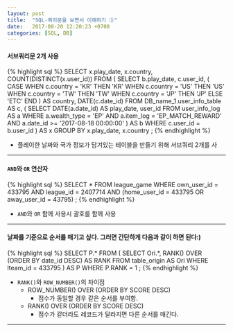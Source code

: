 ```yaml
---
layout: post
title:  "SQL-쿼리문을 보면서 이해하기 ③"
date:   2017-08-20 12:20:23 +0700
categories: [SQL, DB]
---
```


#### 서브쿼리문 2개 사용
{% highlight sql %}
SELECT
    x.play_date,
    x.country,
    COUNT(DISTINCT(x.user_id))
FROM
    (
        SELECT
            b.play_date,
            c.user_id,
            (
                CASE WHEN c.country = 'KR' THEN 'KR'
                WHEN c.country = 'US' THEN 'US'
                WHEN c.country = 'TW' THEN 'TW'
                WHEN c.country = 'JP' THEN 'JP'
                ELSE 'ETC' END
            ) AS country,
            DATE(c.date_id)
        FROM
            DB_name_1.user_info_table AS c,
            (
                SELECT
                    DATE(a.date_id) AS play_date,
                    user_id
                FROM user_info_log AS a
                WHERE a.wealth_type = 'EP'
                AND a.item_log = 'EP_MATCH_REWARD'
                AND a.date_id >= '2017-08-18 00:00:00'
            ) AS b
        WHERE c.user_id = b.user_id
    ) AS x
GROUP BY x.play_date, x.country
;
{% endhighlight %}
- 플레이한 날짜와 국가 정보가 담겨있는 테이블을 만들기 위해 서브쿼리 2개를 사

---

#### `AND`와 `OR` 연산자
{% highlight sql %}
SELECT *
FROM league_game
WHERE own_user_id = 433795
AND league_id = 2407714
AND (home_user_id = 433795 OR away_user_id = 43795)
;
{% endhighlight %}
- `AND`와 `OR` 함께 사용시 괄호를 함께 사용

---

#### 날짜를 기준으로 순서를 매기고 싶다. 그러면 간단하게 다음과 같이 하면 된다:)
{% highlight sql %}
SELECT P.*
FROM
    (
        SELECT Ori.*, RANK() OVER (ORDER BY date_id DESC) AS RANK
        FROM table_origin AS Ori
        WHERE lteam_id = 433795
    ) AS P
WHERE P.RANK = 1
;
{% endhighlight %}
- `RANK()`와 `ROW_NUMBER()`의 차이점
    - ROW_NUMBER() OVER (ORDER BY SCORE DESC)
        + 점수가 동일할 경우 같은 순서를 부여함.
    - RANK() OVER (ORDER BY SCORE DESC)
        + 점수가 같더라도 레코드가 달라지면 다른 순서를 매긴다.

---

